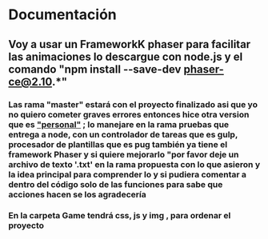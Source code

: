 ﻿# Documentación

## Voy a usar un FrameworkK phaser para facilitar las animaciones lo descargue con node.js y el comando "npm install --save-dev  phaser-ce@2.10.*"

### Las rama "master" estará con el proyecto finalizado  asi que yo no quiero cometer graves errores entonces hice otra version que es ["personal"](https://github.com/ottohernandezgarzon/tanks-colored-of-war) ; lo manejare en la rama pruebas que entrega a node, con un controlador de tareas que es gulp, procesador de plantillas que es  pug también ya tiene el framework Phaser y si quiere mejorarlo "por favor deje un archivo de texto '.txt' en la rama propuesta  con lo que  asieron y la idea principal para comprender lo y si pudiera comentar a dentro del código solo de las funciones para sabe que acciones hacen  se los agradecería

### En la carpeta Game  tendrá css, js  y img , para ordenar el proyecto